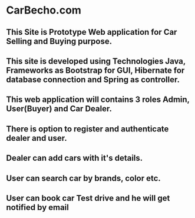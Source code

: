 # CarBecho.com
## This Site is Prototype Web application for Car Selling and Buying purpose.
## This site is developed using Technologies Java, Frameworks as Bootstrap for GUI, Hibernate for database connection and Spring as controller.
## This web application will contains 3 roles Admin, User(Buyer) and Car Dealer.
## There is option to register and authenticate dealer and user.
## Dealer can add cars with it's details.
## User can search car by brands, color etc.
## User can book car Test drive and he will get notified by email
